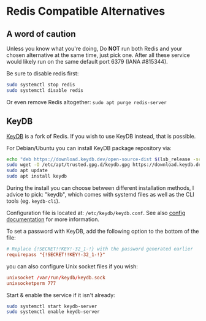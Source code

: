 # Redis Compatible Alternatives

## A word of caution

Unless you know what you're doing, Do **NOT** run both Redis and your chosen alternative at the same time,
just pick one. After all these service would likely run on the same default port 6379 (IANA #815344).

Be sure to disable redis first:

```bash
sudo systemctl stop redis
sudo systemctl disable redis
```

Or even remove Redis altogether: `sudo apt purge redis-server`

## KeyDB

[KeyDB](https://github.com/Snapchat/KeyDB) is a fork of Redis. If you wish to use KeyDB instead, that is possible.

For Debian/Ubuntu you can install KeyDB package repository via:

```bash
echo "deb https://download.keydb.dev/open-source-dist $(lsb_release -sc) main" | sudo tee /etc/apt/sources.list.d/keydb.list
sudo wget -O /etc/apt/trusted.gpg.d/keydb.gpg https://download.keydb.dev/open-source-dist/keyring.gpg
sudo apt update
sudo apt install keydb
```

During the install you can choose between different installation methods, I advice to pick: "keydb", which comes with systemd files as well as the CLI tools (eg. `keydb-cli`).

Configuration file is located at: `/etc/keydb/keydb.conf`. See also [config documentation](https://docs.keydb.dev/docs/config-file) for more information.  

To set a password with KeyDB, add the following option to the bottom of the file:

```conf
# Replace {!SECRET!!KEY!-32_1-!} with the password generated earlier
requirepass "{!SECRET!!KEY!-32_1-!}"
```

you can also configure Unix socket files if you wish:

```conf
unixsocket /var/run/keydb/keydb.sock
unixsocketperm 777
```

Start & enable the service if it isn't already:

```bash
sudo systemctl start keydb-server
sudo systemctl enable keydb-server
```
